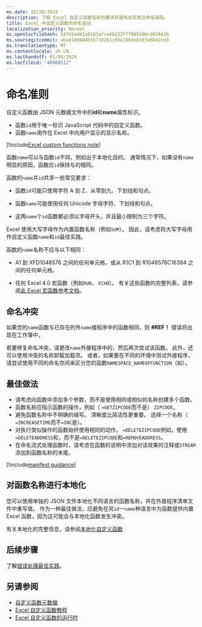 ```yaml
---
ms.date: 12/28/2019
description: 了解 Excel 自定义函数名称的要求并避免出现常见命名缺陷。
title: Excel 中自定义函数的命名准则
localization_priority: Normal
ms.openlocfilehash: 547d1edd1a8103afce8b233f77085296cd85642b
ms.sourcegitcommit: abe8188684b55710261c69e206de83d3a6bd2ed3
ms.translationtype: MT
ms.contentlocale: zh-CN
ms.lasthandoff: 01/08/2020
ms.locfileid: "40969512"
---
```

# <a name="naming-guidelines"></a>命名准则

自定义函数由 JSON 元数据文件中的**id**和**name**属性标识。

- 函数`id`用于唯一标识 JavaScript 代码中的自定义函数。
- 函数`name`用作在 Excel 中向用户显示的显示名称。

[!include[Excel custom functions note](../includes/excel-custom-functions-note.md)]

函数`name`可以与函数`id`不同，例如出于本地化目的。 通常情况下，如果没有`name`明显的原因，函数应`id`保持与的相同。

函数的`name`并`id`共享一些常见要求：

- 函数`id`可能只使用字符 A 到 Z、从零到九、下划线和句点。

- 函数`name`可能使用任何 Unicode 字母字符、下划线和句点。

- 这两`name`个`id`函数都必须以字母开头，并且最小限制为三个字符。

Excel 使用大写字母作为内置函数名称（例如`SUM`）。 因此，请考虑将大写字母用作自定义函数`name`和`id`最佳实践。

函数的`name`名称不应与以下相同：

- A1 到 XFD1048576 之间的任何单元格，或从 R1C1 到 R1048576C16384 之间的任何单元格。

- 任何 Excel 4.0 宏函数（例如`RUN`， `ECHO`）。  有关这些函数的完整列表，请参阅[此 Excel 宏函数参考文档](https://d13ot9o61jdzpp.cloudfront.net/files/Excel%204.0%20Macro%20Functions%20Reference.pdf)。

## <a name="naming-conflicts"></a>命名冲突

如果您的`name`函数与已存在的外`name`接程序中的函数相同，则 **#REF！** 错误将出现在工作簿中。

若要修复命名冲突，请更改`name`外接程序中的，然后再次尝试该函数。 此外，还可以使用冲突的名称卸载加载项。 或者，如果要在不同的环境中测试外接程序，请尝试使用不同的命名空间来区分您的函数`NAMESPACE_NAMEOFFUNCTION`（如）。

## <a name="best-practices"></a>最佳做法

- 请考虑向函数中添加多个参数，而不是使用相同或相似的名称创建多个函数。
- 函数名称应指示函数的操作，例如（ `=GETZIPCODE`而不是） `ZIPCODE`。
- 避免函数名称中不明确的缩写。 清晰度比简洁性更重要。 选择一个名称（ `=INCREASETIME`而不`=INC`是）。
- 对执行类似操作的函数始终使用相同的动作。 `=DELETEZIPCODE`例如，使用`=DELETEADDRESS`和，而不是`=DELETEZIPCODE`和`=REMOVEADDRESS`。
- 在命名流式处理函数时，请考虑在函数的说明中添加对该效果的注释或`STREAM`添加到函数名称的末尾。

[!include[manifest guidance](../includes/manifest-guidance.md)]

## <a name="localizing-function-names"></a>对函数名称进行本地化

您可以使用单独的 JSON 文件本地化不同语言的函数名称，并在外接程序清单文件中重写值。 作为一种最佳做法，应避免在另`id`一`name`种语言中为函数提供内置 Excel 函数，因为这可能会与本地化函数发生冲突。

有关本地化的完整信息，请参阅[本地化自定义函数](custom-functions-localize.md)

## <a name="next-steps"></a>后续步骤
了解[错误处理最佳实践](custom-functions-errors.md)。

## <a name="see-also"></a>另请参阅

* [自定义函数元数据](custom-functions-json.md)
* [Excel 自定义函数教程](../tutorials/excel-tutorial-create-custom-functions.md)
* [Excel 自定义函数的运行时](custom-functions-runtime.md)
